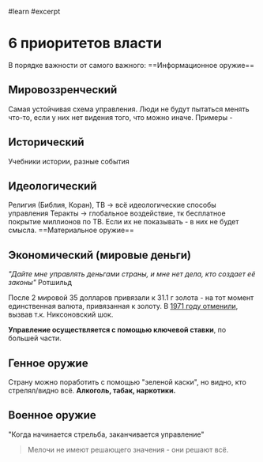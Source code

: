 #learn #excerpt 
# 6 приоритетов власти
В порядке важности от самого важного:
==Информационное оружие==
## Мировоззренческий
Самая устойчивая схема управления. Люди не будут пытаться менять что-то, если у них нет видения того, что можно иначе. Примеры - 
## Исторический
Учебники истории, разные события
## Идеологический
Религия (Библия, Коран), ТВ -> всё идеологические способы управления
Теракты -> глобальное воздействие, тк бесплатное покрытие миллионов по ТВ. Если их не показывать - в них не будет смысла.
==Материальное оружие==
## Экономический (мировые деньги)
*"Дайте мне управлять деньгами страны, и мне нет дела, кто создает её законы"* Ротшильд

После 2 мировой 35 долларов привязали к 31.1 г золота - на тот момент единственная валюта, привязанная к золоту. В [1971 году отменили](https://www.investopedia.com/terms/n/nixon-shock.asp), вызвав т.к. Никсоновский шок.

**Управление осуществляется с помощью ключевой ставки**, по большей части.

## Генное оружие
Страну можно поработить с помощью "зеленой каски", но видно, кто стрелял/видно всё. **Алкоголь, табак, наркотики.**

## Военное оружие
"Когда начинается стрельба, заканчивается управление"

> Мелочи не имеют решающего значения - они решают всё.

